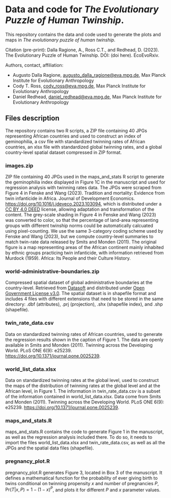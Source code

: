 # Data and code for *The Evolutionary Puzzle of Human Twinship*.

This repository contains the data and code used to generate the plots and maps in *The evolutionary puzzle of human twinship*.

Citation (pre-print): Dalla Ragione, A., Ross C.T., and Redhead, D. (2023). The Evolutionary Puzzle of Human Twinship. DOI: (doi here). EcoEvoRxiv.

Authors, contact, affiliation:
- Augusto Dalla Ragione, augusto_dalla_ragione@eva.mpg.de, Max Planck Institute for Evolutionary Anthropology
- Cody T. Ross, cody_ross@eva.mpg.de, Max Planck Institute for Evolutionary Anthropology
- Daniel Redhead, daniel_redhead@eva.mpg.de, Max Planck Institute for Evolutionary Anthropology

## Files description

The repository contains two R scripts, a ZIP file containing 40 JPGs representing African countries and used to construct an index of geminophilia, a csv file with standardized twinning rates of African countries, an xlsx file with standardized global twinning rates, and a global country-level spatial dataset compressed in ZIP format.

### images.zip

ZIP file containing 40 JPGs used in the maps_and_stats R script to generate the geminophilia index displayed in Figure 1C in the manuscript and used for regression analysis with twinning rates data.
The JPGs were scraped from Figure 4 in Fenske and Wang (2023). Tradition and mortality: Evidence from twin infanticide in Africa. Journal of Development Economics. https://doi.org/10.1016/j.jdeveco.2023.103094, which is distributed under a [CC BY 4.0 DEED](https://creativecommons.org/licenses/by/4.0/) license, allowing adaptation and transformation of the content. The grey-scale shading in Figure 4 in Fenske and Wang (2023) was converted to color, so that the percentage of land-area representing groups with different twinship norms could be automatically calcuated using pixel-counting. We use the same 3-category coding scheme used by Fenske and Wang (2023), but we compute country-level summaries to match twin-rate data released by Smits and Monden (2011).
The original figure is a map representing areas of the African continent mainly inhabited by ethnic groups practicing twin infanticide, with information retrieved from Murdock (1959). Africa: Its People and their Culture History.

### world-administrative-boundaries.zip

Compressed spatial dataset of global administrative boundaries at the country-level. 
Retrieved from [Datasoft](https://public.opendatasoft.com/explore/dataset/world-administrative-boundaries/information/) and distributed under [Open Government License v3.0](https://www.nationalarchives.gov.uk/doc/open-government-licence/version/3/).
The spatial dataset is in shapefile format and includes 4 files with different extensions that need to be stored in the same directory: .dbf (attributes), .prj (projection), .shx (shapefile index), and .shp (shapefile).

### twin_rate_data.csv

Data on standardized twinning rates of African countries, used to generate the regression results shown in the caption of Figure 1.
The data are openly available in Smits and Monden (2011). Twinning across the Developing World. PLoS ONE 6(9): e25239. https://doi.org/10.1371/journal.pone.0025239. 

### world_list_data.xlsx

Data on standardized twinning rates at the global level, used to construct the maps of the distribution of twinning rates at the global level and at the African level, in Figure 1.
The information in twin_rate_data.csv is a subset of the information contained in world_list_data.xlsx.
Data come from Smits and Monden (2011). Twinning across the Developing World. PLoS ONE 6(9): e25239. https://doi.org/10.1371/journal.pone.0025239. 

### maps_and_stats.R

maps_and_stats.R contains the code to generate Figure 1 in the manuscript, as well as the regression analysis included there.
To do so, it needs to import the files world_list_data.xlsx and twin_rate_data.csv, as well as all the JPGs and the spatial data files (shapefile). 

### pregnancy_plot.R

pregnancy_plot.R generates Figure 3, located in Box 3 of the manuscript.
It defines a mathematical function for the probability of ever giving birth to twins conditional on twinning propensity $x$ and number of pregnancies $P$, $\mathrm{Pr}(T|x,P) = 1 - (1-x)^P$, and plots it for different $P$ and $x$ parameter values.



